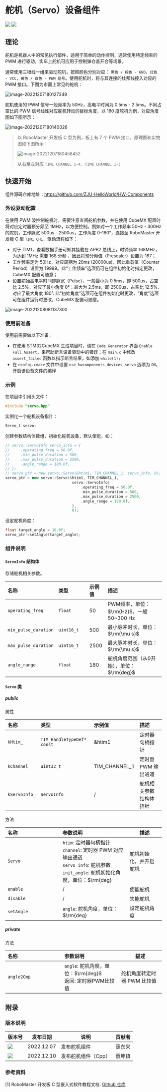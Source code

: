 # 舵机（Servo）设备组件

 <img src = "https://img.shields.io/badge/version-2.0.0-green"> <sp> <img src = "https://img.shields.io/badge/author-dungloi | Caikunzhen-lightgrey">

## 理论

舵机是机器人中的常见执行部件，适用于简单的动作控制，通常使用特定频率的 PWM 进行驱动。实车上舵机可应用于控制弹仓盖开合等场景。

通常使用三根线一组来驱动舵机，按照颜色分别对应： `黑色 / 棕色 - GND`，`红色 - VCC`，`黄色 / 白色 - PWM 信号`。使用舵机时，将与其连接的杜邦线接入对应的 PWM 接口。下图为市面上常见的舵机：

![image-20221207180127349](舵机设备组件.assets/image-20221207180127349.png)

舵机使用的 PWM 信号一般频率为 50Hz，高电平时间为 0.5ms - 2.5ms。不同占空比的 PWM 信号线性对应舵机转动的目标角度，以 180 度舵机为例，对应角度图如下图所示：

![image-20221207180140026](舵机设备组件.assets/image-20221207180140026.png)

> 以 RoboMaster 开发板 C 型为例，板上有 7 个 PWM 接口，原理图和实物图如下图所示：
>
> ![image-20221207180458452](舵机设备组件.assets/image-20221207180458452.png)
>
> 从右至左对应 `TIM1 CHANNEL 1-4, TIM8 CHANNEL 1-3`

## 快速开始

组件源码仓库地址：<https://github.com/ZJU-HelloWorld/HW-Components>

### 外设驱动配置

在使用 PWM 波控制舵机时，需要注意查阅舵机参数，并在使用 CubeMX 配置时将对应定时器预分频至 1MHz，以方便控制。例如对一个工作频率 50Hz - 300Hz 的舵机，工作脉宽 500us - 2500us，工作角度 0-180°，连接至 RoboMaster 开发板 C 型 `TIM1 CH1`，驱动流程如下：

* 对于 TIM1，查看数据手册可知其挂载在 APB2 总线上，时钟频率 168MHz，为达到 1MHz 需要 168 分频 ，因此将预分频值（Prescaler）设置为 167；
* 工作频率定为 50Hz，对应周期为 20ms (20000us)，因此重载值（Counter Period）设置为 19999。此“工作频率”选项仍可在组件初始化时指定更改，CubeMX 配置可随意；
* 设置初始高电平时间即脉宽（Pulse），一般最小为 0.5ms，即 500us，占空比 2.5%，对应了最小角度 0°；最大为 2.5ms，即 2500us，占空比 12.5%，对应了最大角度 180°. 此“初始角度”选项可在组件初始化时更改，“角度”选项可在组件运行时更改，CubeMX 配置可随意。

![image-20221208081137300](舵机设备组件.assets/image-20221208081137300.png)

### 使用前准备

使用前需要做以下准备：

* 在使用 STM32CubeMX 生成项目时，请在 `Code Generator` 界面 `Enable Full Assert`，来帮助断言设备驱动中的错误；在 `main.c` 中修改 `assert_failed` 函数以指示断言结果，如添加 `while(1);`
* 在 `config.cmake` 文件中设置 `use_hwcomponents_devices_servo` 选项为 `ON`，开启该设备文件的编译

### 示例

在项目中引用头文件：

```cpp
#include "servo.hpp"
```

实例化一个舵机设备指针：

```c
Servo_t servo;
```

创建参数结构体数组，初始化舵机设备，默认使能，如：

```cpp
// servo::ServoInfo servo_info = {
//     .operating_freq = 50.0f,
//     .min_pulse_duration = 500,
//     .max_pulse_duration = 2500,
//     .angle_range = 180.0f,
// };
// servo_ptr = new servo::Servo(&htim1, TIM_CHANNEL_1, servo_info, 0);
servo_ptr = new servo::Servo(&htim1, TIM_CHANNEL_1,
                              servo::ServoInfo{
                                  .operating_freq = 50.0f,
                                  .min_pulse_duration = 500,
                                  .max_pulse_duration = 2500,
                                  .angle_range = 180.0f,
                              },
                              0);
```

设定舵机角度：

```cpp
float target_angle = 10.0f;
servo_ptr->setAngle(target_angle);
```


### 组件说明

#### `ServoInfo` 结构体

存储舵机相关参数。

| 名称<img width=100/> | 类型<img width=100/> | 示例值 | 描述                        |
| :------------------- | :------------------- | :----- | :-------------------------- |
| `operating_freq`  | `float`              | 50     | PWM频率，单位：$\rm{Hz}$，一般 50~300 Hz |
| `min_pulse_duration` | `uint16_t`           | 500    | 最小脉冲时长，单位：$\rm{\mu s}$ |
| `max_pulse_duration` | `uint16_t`           | 2500   | 最大脉冲时长，单位：$\rm{\mu s}$ |
| `angle_range`    | `float`           | 180    | 舵机角度范围（从0开始），单位：$\rm{deg}$ |

#### `Servo` 类

##### public

属性

| 名称     | 类型                 | 示例值        | 描述     |
| :------- | :------------------- | :------------ | :------- |
| `kHtim_`   | `TIM_HandleTypeDef* const` | &htim1        | 定时器句柄指针     |
| `kChannel_` | `uint32_t`           | TIM_CHANNEL_1 | 定时器 PWM 输出通道     |
| `kServoInfo_`   | `ServoInfo`       | /             | 舵机相关参数结构体指针 |

方法

| 名称<img width=250/> | 参数说明                                                     | 描述                                  |
| :------------------  | :-----------------------------------------------------------| ------------------------------------- |
| `Servo`          | `htim`: 定时器句柄指针</br>`channel`: 定时器 PWM 对应输出通道</br>`servo_info`: 舵机参数</br>`init_angle`: 舵机初始化角度，单位：$\rm{deg} | 舵机初始化，并开启舵机 |
| `enable`             | /                                                           | 使能舵机 |
| `disable`            | /                                                           | 失能舵机 |
| `setAngle`           | `angle`: 舵机角度，单位：$\rm{deg}                                 | 设定舵机角度 |

##### private

方法

| 名称<img width=250/> | 参数说明                                                     | 描述                                  |
| :------------------  | :-----------------------------------------------------------| ------------------------------------- |
| `angle2Cmp`          | `angle`: 舵机角度，单位：$\rm{deg}$</br>返回: 定时器PWM比较值 | 舵机角度转定时器 PWM 比较值 |

## 附录

### 版本说明

| 版本号                                                       | 发布日期   | 说明         | 贡献者 |
| ------------------------------------------------------------ | ---------- | ------------ | ------ |
| <img src = "https://img.shields.io/badge/version-1.0.0-green" > | 2022.12.07 | 发布舵机组件 | 薛东来 |
| <img src = "https://img.shields.io/badge/version-2.0.0-green" > | 2022.12.10 | 发布舵机组件（Cpp） | 蔡坤镇 |

### 参考资料

[1] RoboMaster 开发板 C 型嵌入式软件教程文档. [Github 仓库](https://github.com/RoboMaster/Development-Board-C-Examples)
